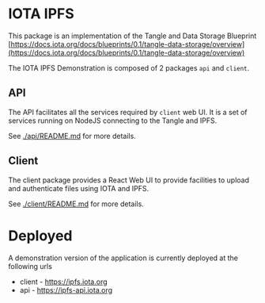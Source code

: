 # IOTA IPFS

This package is an implementation of the Tangle and Data Storage Blueprint [https://docs.iota.org/docs/blueprints/0.1/tangle-data-storage/overview](https://docs.iota.org/docs/blueprints/0.1/tangle-data-storage/overview)


The IOTA IPFS Demonstration is composed of 2 packages `api` and `client`.

## API

The API facilitates all the services required by `client` web UI. It is a set of services running on NodeJS connecting to the Tangle and IPFS.

See [./api/README.md](./api/README.md) for more details.

## Client

The client package provides a React Web UI to provide facilities to upload and authenticate files using IOTA and IPFS.

See [./client/README.md](./client/README.md) for more details.

# Deployed

A demonstration version of the application is currently deployed at the following urls

* client - <https://ipfs.iota.org>
* api - <https://ipfs-api.iota.org>
